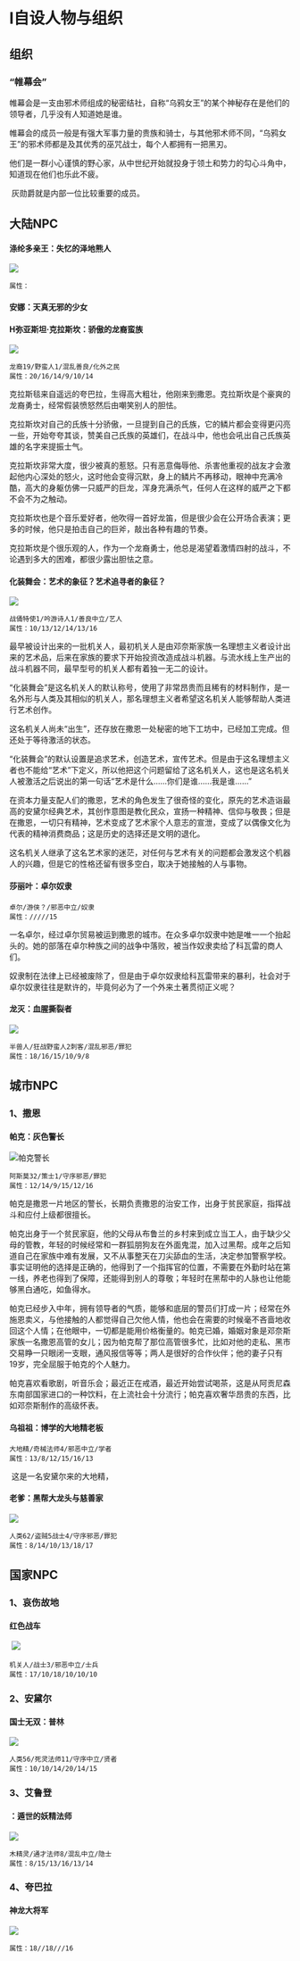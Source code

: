 # l自设人物与组织

## 组织

### “帷幕会”

​	帷幕会是一支由邪术师组成的秘密结社，自称“乌鸦女王”的某个神秘存在是他们的领导者，几乎没有人知道她是谁。

​	帷幕会的成员一般是有强大军事力量的贵族和骑士，与其他邪术师不同，“乌鸦女王”的邪术师都是及其优秀的巫咒战士，每个人都拥有一把黑刃。

​	他们是一群小心谨慎的野心家，从中世纪开始就投身于领土和势力的勾心斗角中，知道现在他们也乐此不疲。

​	灰勋爵就是内部一位比较重要的成员。

## 大陆NPC



#### 涤纶多亲王：失忆的泽地熊人 

![](./pic/xiong_.jpg)

```
属性：
```



#### 安娜：天真无邪的少女



#### H弥亚斯坦·克拉斯坎：骄傲的龙裔蛮族

![](./pic/dragonborn.jpg)

```
龙裔19/野蛮人1/混乱善良/化外之民
属性：20/16/14/9/10/14
```

​	克拉斯毯来自遥远的夸巴拉，生得高大粗壮，他刚来到撒恩。克拉斯坎是个豪爽的龙裔勇士，经常假装愤怒然后由嘲笑别人的胆怯。

​	克拉斯坎对自己的氏族十分骄傲，一旦提到自己的氏族，它的鳞片都会变得更闪亮一些，开始夸夸其谈，赞美自己氏族的英雄们，在战斗中，他也会吼出自己氏族英雄的名字来提振士气。

​	克拉斯坎非常大度，很少被真的惹怒。只有恶意侮辱他、杀害他重视的战友才会激起他内心深处的怒火，这时他会变得沉默，身上的鳞片不再移动，眼神中充满冷酷，高大的身躯仿佛一只威严的巨龙，浑身充满杀气，任何人在这样的威严之下都不会不为之触动。

​	克拉斯坎也是个音乐爱好者，他吹得一首好龙笛，但是很少会在公开场合表演；更多的时候，他只是拍击自己的巨斧，敲出各种有趣的节奏。

​	克拉斯坎是个很乐观的人，作为一个龙裔勇士，他总是渴望着激情四射的战斗，不论遇到多大的困难，都很少露出胆怯之意。



#### 化装舞会：艺术的象征？艺术追寻者的象征？

![](./pic/ald_elf.jpg)

```
战俑特使1/吟游诗人1/善良中立/艺人
属性：10/13/12/14/13/16
```

​	最早被设计出来的一批机关人，最初机关人是由邓奈斯家族一名理想主义者设计出来的艺术品，后来在家族的要求下开始投资改造成战斗机器。与流水线上生产出的战斗机器不同，最早型号的机关人都有着独一无二的设计。

​	“化装舞会”是这名机关人的默认称号，使用了非常昂贵而且稀有的材料制作，是一名外形与人类及其相似的机关人，那名理想主义者希望这名机关人能够帮助人类进行艺术创作。

​	这名机关人尚未“出生”，还存放在撒恩一处秘密的地下工坊中，已经加工完成。但还处于等待激活的状态。

​	“化装舞会”的默认设置是追求艺术，创造艺术，宣传艺术。但是由于这名理想主义者也不能给“艺术”下定义，所以他把这个问题留给了这名机关人，这也是这名机关人被激活之后说出的第一句话“艺术是什么……你们是谁……我是谁……”

​	在资本力量支配人们的撒恩，艺术的角色发生了很奇怪的变化，原先的艺术造诣最高的安黛尔经典艺术，其创作意图是教化民众，宣扬一种精神、信仰与敬畏；但是在撒恩，一切只有精神，艺术变成了艺术家个人意志的宣泄，变成了以偶像文化为代表的精神消费商品；这是历史的选择还是文明的退化。

​	这名机关人继承了这名艺术家的迷茫，对任何与艺术有关的问题都会激发这个机器人的兴趣，但是它的性格还留有很多空白，取决于她接触的人与事物。

#### 莎丽叶：卓尔奴隶

```
卓尔/游侠？/邪恶中立/奴隶
属性：/////15
```

​	一名卓尔，经过卓尔贸易被运到撒恩的城市。在众多卓尔奴隶中她是唯一一个抬起头的。她的部落在卓尔种族之间的战争中落败，被当作奴隶卖给了科瓦雷的商人们。

​	奴隶制在法律上已经被废除了，但是由于卓尔奴隶给科瓦雷带来的暴利，社会对于卓尔奴隶往往是默许的，毕竟何必为了一个外来土著贯彻正义呢？

#### 龙灭：血腥撕裂者

![](./pic/thief_hor.jpg)

```
半兽人/狂战野蛮人2刺客/混乱邪恶/罪犯
属性：18/16/15/10/9/8
```



## 城市NPC

### 1、撒恩

#### 帕克：灰色警长

![帕克警长](./pic/park.jpg)

```
阿斯莫32/策士1/守序邪恶/罪犯
属性：12/14/9/15/12/16
```

​	帕克是撒恩一片地区的警长，长期负责撒恩的治安工作，出身于贫民家庭，指挥战斗和应付上级都很擅长。

​	帕克出身于一个贫民家庭，他的父母从布鲁兰的乡村来到成立当工人，由于缺少父母的管教，年轻的时候经常和一群狐朋狗友在外面鬼混，加入过黑帮。成年之后知道自己在家族中难有发展，又不从事整天在刀尖舔血的生活，决定参加警察学校。事实证明他的选择是正确的，他得到了一个指挥官的位置，不需要在外勤时站在第一线，养老也得到了保障，还能得到别人的尊敬；年轻时在黑帮中的人脉也让他能够黑白通吃，如鱼得水。

​	帕克已经步入中年，拥有领导者的气质，能够和底层的警员们打成一片；经常在外施恩卖义，与他接触的人都觉得自己欠他人情，他也会在需要的时候毫不吝啬地收回这个人情；在他眼中，一切都是能用价格衡量的。帕克已婚，婚姻对象是邓奈斯家族一名撒恩高管的女儿；因为帕克帮了那位高管很多忙，比如对他的走私、黑市交易睁一只眼闭一支眼，通风报信等等；两人是很好的合作伙伴；他的妻子只有19岁，完全屈服于帕克的个人魅力。

​	帕克喜欢看歌剧，听音乐会；最近正在戒酒，最近开始尝试喝茶，这是从阿贡尼森东南部国家进口的一种饮料，在上流社会十分流行；帕克喜欢奢华昂贵的东西，比如邓奈斯制作的高级怀表。



#### 乌祖祖：博学的大地精老板

```
大地精/奇械法师4/邪恶中立/学者
属性：13/8/12/15/16/13
```

​	这是一名安黛尔来的大地精，

#### 老爹：黑帮大龙头与慈善家

![](./pic/thief_leader.jpg)

```
人类62/盗贼5战士4/守序邪恶/罪犯
属性：8/14/10/13/18/17
```





## 国家NPC

### 1、哀伤故地

#### 红色战车

​	![](./pic/warforged_red_chariot.jpg)

```
机关人/战士3/邪恶中立/士兵
属性：17/10/18/10/10/10
```

### 2、安黛尔

#### 国士无双：普林

![](./pic/human_mid_mage.jpg)	

```
人类56/死灵法师11/守序中立/贤者
属性：10/10/14/20/14/15
```

### 3、艾鲁登

#### ：遁世的妖精法师

![](./pic/elven_mage.jpg)

```
木精灵/通才法师8/混乱中立/隐士
属性：8/15/13/16/13/14
```

### 4、夸巴拉

#### 神龙大将军

![](./pic/dragon.jpg)

```
属性：18//18///16
```



